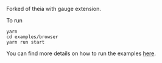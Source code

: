 Forked of theia with gauge extension.

To run 
```
yarn
cd examples/browser
yarn run start
```

You can find more details on how to run the examples [here](doc/Developing.md).
